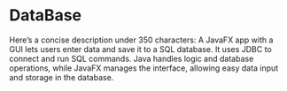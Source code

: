 # DataBase
Here’s a concise description under 350 characters:  A JavaFX app with a GUI lets users enter data and save it to a SQL database. It uses JDBC to connect and run SQL commands. Java handles logic and database operations, while JavaFX manages the interface, allowing easy data input and storage in the database.
